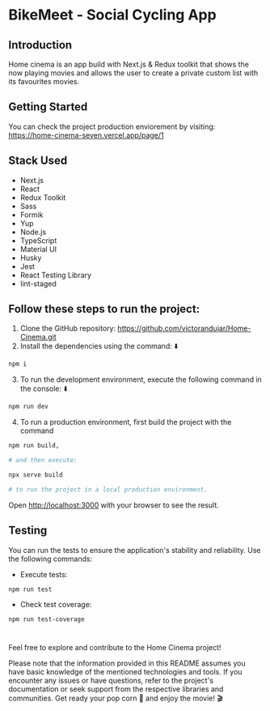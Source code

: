 # BikeMeet - Social Cycling App

## Introduction

Home cinema is an app build with Next.js & Redux toolkit that shows the now playing movies and allows the user to create a private custom list with its favourites movies.

## Getting Started

You can check the project production enviorement by visiting: https://home-cinema-seven.vercel.app/page/1

## Stack Used

- Next.js
- React
- Redux Toolkit
- Sass
- Formik
- Yup
- Node.js
- TypeScript
- Material UI
- Husky
- Jest
- React Testing Library
- lint-staged

## Follow these steps to run the project:

1. Clone the GitHub repository: https://github.com/victorandujar/Home-Cinema.git
2. Install the dependencies using the command: ⬇️

```bash
npm i
```

3. To run the development environment, execute the following command in the console: ⬇️

```bash
npm run dev
```

4. To run a production environment, first build the project with the command

```bash
npm run build,

# and then execute:

npx serve build

# to run the project in a local production environment.
```

Open [http://localhost:3000](http://localhost:3000) with your browser to see the result.

## Testing

You can run the tests to ensure the application's stability and reliability. Use the following commands:

- Execute tests:

```bash
npm run test

```

- Check test coverage:

```bash
npm run test-coverage
```

#

Feel free to explore and contribute to the Home Cinema project!

Please note that the information provided in this README assumes you have basic knowledge of the mentioned technologies and tools. If you encounter any issues or have questions, refer to the project's documentation or seek support from the respective libraries and communities. Get ready your pop corn 🍿 and enjoy the movie! 🎬
